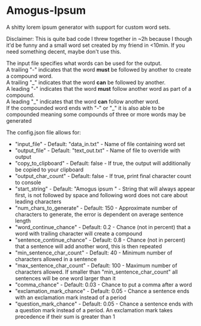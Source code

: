# Amogus-Ipsum
A shitty lorem ipsum generator with support for custom word sets.

Disclaimer: This is quite bad code I threw together in ~2h because I though it'd be funny and a small word set created by my friend in <10min. If you need something decent, maybe don't use this.

The input file specifies what words can be used for the output.  
A trailing "-" indicates that the word __must__ be followed by another to create a compound word.  
A trailing "\_" indicates that the word __can__ be followed by another.  
A leading "-" indicates that the word __must__ follow another word as part of a compound.  
A leading "\_" indicates that the word __can__ follow another word.  
If the compounded word ends with "-" or "_" it is also able to be compounded meaning some compounds of three or more words may be generated

The config.json file allows for:
* "input_file"                - Default: "data_in.txt"    - Name of file containing word set
* "output_file"               - Default: "text_out.txt"   - Name of file to override with output
* "copy_to_clipboard"         - Default: false            - If true, the output will additionally be copied to your clipboard
* "output_char_count"         - Default: false            - If true, print final character count to console
* "start_string"              - Default: "Amogus ipsum "  - String that will always appear first, is not followed by space and following word does not care about leading characters
* "num_chars_to_generate"     - Default: 150              - Approximate number of characters to generate, the error is dependent on average sentence length
* "word_continue_chance"      - Default: 0.2              - Chance (not in percent) that a word with trailing character will create a compound
* "sentence_continue_chance"  - Default: 0.8              - Chance (not in percent) that a sentence will add another word, this is then repeated
* "min_sentence_char_count"   - Default: 40               - Minimum number of characters allowed in a sentence
* "max_sentence_char_count"   - Default: 100              - Maximum number of characters allowed. If smaller than "min_sentence_char_count" all sentences will be one word larger than it
* "comma_chance"              - Default: 0.03             - Chance to put a comma after a word
* "exclamation_mark_chance"   - Default: 0.05             - Chance a sentence ends with an exclamation mark instead of a period
* "question_mark_chance"      - Default: 0.05             - Chance a sentence ends with a question mark instead of a period. An exclamation mark takes precedence if their sum is greater than 1
